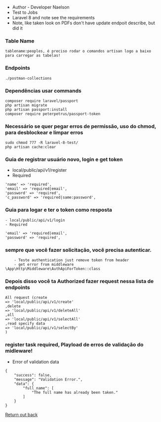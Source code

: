 - Author - Developer Naelson
- Test to Jobs 
- Laravel 8 and note see the requirements 
- Note, like taken look on PDFs don't have update endpoit describe, but did it

### Table Name

```
tablename:peoples, é preciso rodar o comandos artisan logo a baixo para carregar as tabelas!
```

### Endpoints

```
./postman-collections
```

### Dependências usar commands

```
composer require laravel/passport
php artisan migrate
php artisan passport:install
composer require peterpetrus/passport-token

```
### Necessário se quer pegar erros de permissão, uso do chmod, para desblockear e limpar erros
```
sudo chmod 777 -R laravel-8-test/
php artisan cache:clear
```

### Guia de registrar usuário novo, login e get token

- local/public/api/v1/register
- Required

```
'name' => 'required',
'email' => 'required|email',
'password' => 'required',
'c_password' => 'required|same:password',
```

### Guia para logar e ter o token como resposta

```
- local/public/api/v1/login
- Required

'email' => 'required|email',
'password' => 'required',

```

### sempre que você fazer solicitação, você precisa autenticar.

```
    - Teste authentication just remove token from header
    - get error from middleware \App\Http\Middleware\AuthApiForToken::class
```

### Depois disso você ta Authorized fazer request nessa lista de endpoints

```
All request (create
=> 'local/public/api/v1/create'
,delete
=> 'local/public/api/v1/deleteAll'
,all
=> 'local/public/api/v1/selectAll'
,read specify data
=> 'local/public/api/v1/selectBy'
)
```

### register task required, Playload de erros de validação do midleware!
- Error of validation data 

```
{
    "success": false,
    "message": "Validation Error.",
    "data": {
        "full_name": [
            "The full name has already been taken."
        ]
    }
}
```


[Return out back](https://github.com/devnaelson/laravel-8-test/tree/TInterview510911)